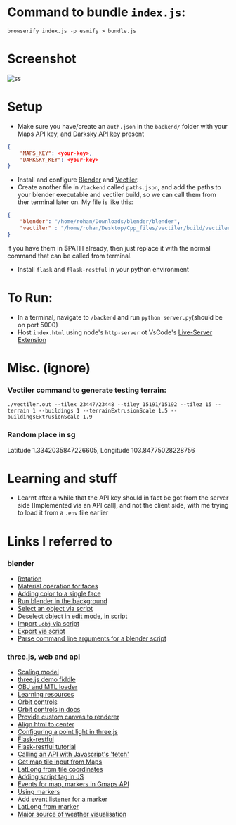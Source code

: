 # Command to bundle `index.js`:
`browserify index.js -p esmify > bundle.js`

# Screenshot
![ss](https://user-images.githubusercontent.com/17317792/72492205-59e96680-3857-11ea-899d-fd8cbaa749f7.jpeg)

# Setup
* Make sure you have/create an `auth.json` in the `backend/` folder with your Maps API key, and [Darksky API key](https://darksky.net/dev/account) present
```json
{
    "MAPS_KEY": <your-key>,
    "DARKSKY_KEY": <your-key> 
}
```
* Install and configure [Blender](https://www.blender.org/download/) and [Vectiler](https://github.com/karimnaaji/vectiler). 
* Create another file in `/backend` called `paths.json`, and add the paths to your blender executable and vectiler build, so we can call them from ther terminal later on. My file is like this:
```json
{
    "blender": "/home/rohan/Downloads/blender/blender",
    "vectiler" : "/home/rohan/Desktop/Cpp_files/vectiler/build/vectiler.out"
}
```
if you have them in $PATH already, then just replace it with the normal command that can be called from terminal.
* Install `flask` and `flask-restful` in your python environment

# To Run:
* In a terminal, navigate to `/backend` and run `python server.py`(should be on port 5000)
* Host `index.html` using node's `http-server` ot VsCode's [Live-Server Extension](https://marketplace.visualstudio.com/items?itemName=ritwickdey.LiveServer)

# Misc. (ignore)
### Vectiler command to generate testing terrain:
`./vectiler.out --tilex 23447/23448 --tiley 15191/15192 --tilez 15 --terrain 1 --buildings 1 --terrainExtrusionScale 1.5 --buildingsExtrusionScale 1.9`
### Random place in sg
Latitude 1.3342035847226605, Longitude 103.84775028228756

# Learning and stuff
* Learnt after a while that the API key should in fact be got from the server side [Implemented via an API call], and not the client side, with me trying to load it from a `.env` file earlier

# Links I referred to
### blender
* [Rotation](https://www.blender.org/forum/viewtopic.php?t=19783)
* [Material operation for faces](https://blender.stackexchange.com/questions/65494/set-the-color-of-faces-in-python-efficiently)
* [Adding color to a single face](https://blender.stackexchange.com/questions/23656/adding-color-to-models)
* [Run blender in the background](https://blender.stackexchange.com/questions/1365/how-can-i-run-blender-from-command-line-or-a-python-script-without-opening-a-gui)
* [Select an object via script](https://blender.stackexchange.com/a/154772)
* [Deselect object in edit mode, in script](https://blender.stackexchange.com/a/55996)
* [Import `.obj` via script](https://blender.stackexchange.com/questions/72928/blender-2-78-obj-import-via-script)
* [Export via script](https://blender.stackexchange.com/questions/84934/what-is-the-python-script-to-export-the-selected-meshes-in-obj)
* [Parse command line arguments for a blender script](https://blender.stackexchange.com/questions/6817/how-to-pass-command-line-arguments-to-a-blender-python-script)
### three.js, web and api
* [Scaling model](https://stackoverflow.com/questions/24723471/three-js-scale-model-with-scale-set-or-increase-model-size)
* [three.js demo fiddle](http://jsfiddle.net/g2evz0q5/)
* [OBJ and MTL loader](https://github.com/mrdoob/three.js/blob/master/examples/webgl_loader_obj_mtl.html)
* [Learning resources](https://threejs.org/docs/#manual/en/introduction/Useful-links)
* [Orbit controls](https://threejs.org/examples/#misc_controls_orbit)
* [Orbit controls in docs](https://threejs.org/docs/#examples/en/controls/OrbitControls)
* [Provide custom canvas to renderer](https://stackoverflow.com/a/21646450)
* [Align html to center](https://stackoverflow.com/questions/6464592/how-to-align-entire-html-body-to-the-center)
* [Configuring a point light in three.js](https://stackoverflow.com/questions/46231675/how-to-configure-a-point-light-in-three-js)
* [Flask-restful](https://flask-restful.readthedocs.io/en/0.3.6/quickstart.html)
* [Flask-restful tutorial](https://www.geeksforgeeks.org/python-build-a-rest-api-using-flask/)
* [Calling an API with Javascript's 'fetch'](https://stackoverflow.com/a/51854096)
* [Get map tile input from Maps](https://developers-dot-devsite-v2-prod.appspot.com/maps/documentation/javascript/examples/map-coordinates)
* [LatLong from tile coordinates](https://stackoverflow.com/questions/23457916/how-to-get-latitude-and-longitude-bounds-from-google-maps-x-y-and-zoom-parameter)
* [Adding script tag in JS](https://stackoverflow.com/questions/39680410/including-a-script-src-into-js-file)
* [Events for map, markers in Gmaps API](https://developers.google.com/maps/documentation/javascript/events)
* [Using markers](https://developers.google.com/maps/documentation/javascript/markers)
* [Add event listener for a marker](https://stackoverflow.com/a/15775130)
* [LatLong from marker](https://stackoverflow.com/a/11030800)
* [Major source of weather visualisation](https://github.com/nils-werner/owm-display)